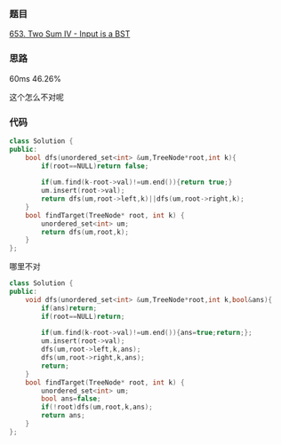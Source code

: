 ### 题目
[653. Two Sum IV - Input is a BST](https://leetcode-cn.com/problems/two-sum-iv-input-is-a-bst/submissions/)
### 思路
60ms 46.26%

这个怎么不对呢
### 代码
```c++
class Solution {
public:
    bool dfs(unordered_set<int> &um,TreeNode*root,int k){
        if(root==NULL)return false;
        
        if(um.find(k-root->val)!=um.end()){return true;}
        um.insert(root->val);
        return dfs(um,root->left,k)||dfs(um,root->right,k);
    }
    bool findTarget(TreeNode* root, int k) {
        unordered_set<int> um;
        return dfs(um,root,k);
    }
};
```
哪里不对
```c++
class Solution {
public:
    void dfs(unordered_set<int> &um,TreeNode*root,int k,bool&ans){
        if(ans)return;
        if(root==NULL)return;
        
        if(um.find(k-root->val)!=um.end()){ans=true;return;};
        um.insert(root->val);
        dfs(um,root->left,k,ans);
        dfs(um,root->right,k,ans);
        return;
    }
    bool findTarget(TreeNode* root, int k) {
        unordered_set<int> um;
        bool ans=false;
        if(!root)dfs(um,root,k,ans);
        return ans;
    }
};
```
